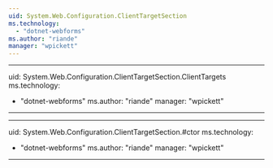 ```yaml
---
uid: System.Web.Configuration.ClientTargetSection
ms.technology: 
  - "dotnet-webforms"
ms.author: "riande"
manager: "wpickett"
---
```


---
uid: System.Web.Configuration.ClientTargetSection.ClientTargets
ms.technology: 
  - "dotnet-webforms"
ms.author: "riande"
manager: "wpickett"
---

---
uid: System.Web.Configuration.ClientTargetSection.#ctor
ms.technology: 
  - "dotnet-webforms"
ms.author: "riande"
manager: "wpickett"
---
